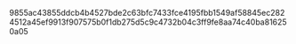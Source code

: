 9855ac43855ddcb4b4527bde2c63bfc7433fce4195fbb1549af58845ec2824512a45ef9913f907575b0f1db275d5c9c4732b04c3ff9fe8aa74c40ba816250a05
